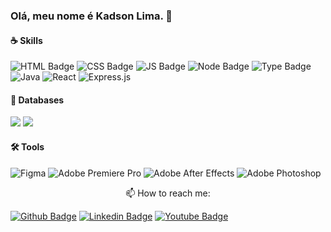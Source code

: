 ### Olá, meu nome é Kadson Lima. 👋


#### ☕ Skills 

<p align="center">
 
 ![HTML Badge](https://img.shields.io/badge/HTML5-E34F26?style=for-the-badge&logo=html5&logoColor=white)
 ![CSS Badge](https://img.shields.io/badge/CSS3-1572B6?style=for-the-badge&logo=css3&logoColor=white)
 ![JS Badge](https://img.shields.io/badge/JavaScript-F7DF1E?style=for-the-badge&logo=javascript&logoColor=black)
 ![Node Badge]( https://img.shields.io/badge/Node.js-43853D?style=for-the-badge&logo=node.js&logoColor=white)
 ![Type Badge](https://img.shields.io/badge/TypeScript-007ACC?style=for-the-badge&logo=typescript&logoColor=white)
 ![Java](https://img.shields.io/badge/java-%23ED8B00.svg?style=for-the-badge&logo=java&logoColor=white)
 ![React](https://img.shields.io/badge/react-%2320232a.svg?style=for-the-badge&logo=react&logoColor=%2361DAFB)
 ![Express.js](https://img.shields.io/badge/express.js-%23404d59.svg?style=for-the-badge&logo=express&logoColor=%2361DAFB)
</p>

#### 🏦 Databases

<img src="https://img.shields.io/badge/MongoDB-4EA94B?style=for-the-badge&logo=mongodb&logoColor=white" /> <img src="https://img.shields.io/badge/PostgreSQL-316192?style=for-the-badge&logo=postgresql&logoColor=white" /> 
#### 🛠️ Tools

<p align="center">
 
 ![Figma](https://img.shields.io/badge/figma-%23F24E1E.svg?style=for-the-badge&logo=figma&logoColor=white) ![Adobe Premiere Pro](https://img.shields.io/badge/Adobe%20Premiere%20Pro-9999FF.svg?style=for-the-badge&logo=Adobe%20Premiere%20Pro&logoColor=white) ![Adobe After Effects](https://img.shields.io/badge/Adobe%20After%20Effects-9999FF.svg?style=for-the-badge&logo=Adobe%20After%20Effects&logoColor=white) ![Adobe Photoshop](https://img.shields.io/badge/adobe%20photoshop-%2331A8FF.svg?style=for-the-badge&logo=adobe%20photoshop&logoColor=white)
</p>

<p align="center">
  📫 How to reach me:

 
[![Github Badge](https://img.shields.io/badge/-Github-000?style=for-the-badge&logo=Github&logoColor=white&link=https://github.com/kadsonlima)](https://github.com/kadsonlima) [![Linkedin Badge](https://img.shields.io/badge/-LinkedIn-blue?style=for-the-badge&logo=Linkedin&logoColor=white&link=https://www.linkedin.com/in/kadsonlima/)](https://www.linkedin.com/in/kadsonlima/) [![Youtube Badge](https://img.shields.io/badge/-YouTube-ff0000?style=for-the-badge&labelColor=ff0000&logo=youtube&logoColor=white&link=https://https://www.youtube.com/channel/UC3O5PdrsTQimy32UVaW_bJw)](https://www.youtube.com/channel/UC3O5PdrsTQimy32UVaW_bJw)
 
</p>
<!--
**KadsonLima/KadsonLima** is a ✨ _special_ ✨ repository because its `README.md` (this file) appears on your GitHub profile.

Here are some ideas to get you started:

- 🔭 I’m currently working on ...
- 🌱 I’m currently learning ...
- 👯 I’m looking to collaborate on ...
- 🤔 I’m looking for help with ...
- 💬 Ask me about ...
- 📫 How to reach me: ...
- 😄 Pronouns: ...
- ⚡ Fun fact: ...
-->
